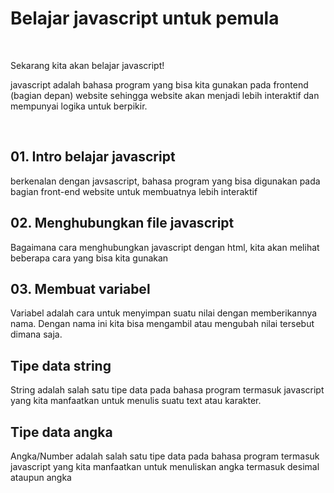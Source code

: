 <h1>Belajar javascript untuk pemula</h1>
</br>
<p>Sekarang kita akan belajar javascript!</p> 
<p>javascript adalah bahasa program yang bisa kita gunakan pada frontend (bagian depan) website sehingga website akan menjadi lebih interaktif dan mempunyai logika untuk berpikir.</p> 
</br>
<h2>01. Intro belajar javascript</h2>
<p>berkenalan dengan javsascript, bahasa program yang bisa digunakan pada bagian front-end website untuk membuatnya lebih interaktif</p>
<h2>02. Menghubungkan file javascript</h2>
<p>Bagaimana cara menghubungkan javascript dengan html, kita akan melihat beberapa cara yang bisa kita gunakan</p>
<h2>03. Membuat variabel</h2>
<p>Variabel adalah cara untuk menyimpan suatu nilai dengan memberikannya nama. Dengan nama ini kita bisa mengambil atau mengubah nilai tersebut dimana saja.</p>
<h2>Tipe data string</h2>
<p>String adalah salah satu tipe data pada bahasa program termasuk javascript yang kita manfaatkan untuk menulis suatu text atau karakter.</p>
<h2>Tipe data angka</h2>
<p>Angka/Number adalah salah satu tipe data pada bahasa program termasuk javascript yang kita manfaatkan untuk menuliskan angka termasuk desimal ataupun angka</p>
<h2></h2>
<p></p>
<h2></h2>
<p></p>
<h2></h2>
<p></p>
